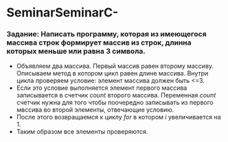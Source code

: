# SeminarSeminarC-
### Задание: Написать программу, которая из имеющегося массива строк формирует массив из строк, длинна которых меньше или равна 3 символа. 

* Объявляем два массива. Первый массив равен второму массиву. Описываем метод в котором цикл равен длине массива. Внутри цикла проверяем условие: элемент массива должен быть <=3.
* Если это условие выполняется элемент первого массива записывается в счетчик *count* второго массива. Переменная *count* счетчик нужна для того чтобы поочередно записывать из первого мвссива во второй элементы, отвечающие условию. 
* После этого возвращаемся к циклу *for* в котором *i* увеличивается на 1. 
* Таким образом все элементы проверяются.